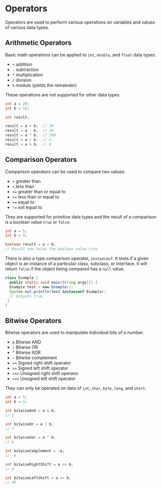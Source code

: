 # Operators

Operators are used to perform various operations on variables and values of various data types.

## Arithmetic Operators

Basic math operations can be applied to `int`, `double`, and `float` data types:

- `+` addition
- `-` subtraction
- `*` multiplication
- `/` division
- `%` modulo (yields the remainder)

These operations are not supported for other data types.

```java
int a = 20;
int b = 10;

int result;

result = a + b;  // 30
result = a - b;  // 10
result = a * b;  // 200
result = a / b;  // 2
result = a % b;  // 0
```

## Comparison Operators

Comparison operators can be used to compare two values:

- `>` greater than
- `<` less than
- `>=` greater than or equal to
- `<=` less than or equal to
- `==` equal to
- `!=` not equal to

They are supported for primitive data types and the result of a comparison is a boolean value `true` or `false`:

```java
int a = 5;
int b = 3;

boolean result = a > b;
// Result now holds the boolean value true
```

There is also a type comparison operator, `instanceof`. It tests if a given object is an instance of a particular class, subclass, or interface. It will return `false` if the object being compared has a `null` value.

```java
class Example {
  public static void main(String args[]) {
  Example test = new Example();
  System.out.println(test instanceof Example);
  // Outputs true
 }
}
```

## Bitwise Operators

Bitwise operators are used to manipulate individual bits of a number.

- `&` Bitwise AND
- `|` Bitwise OR
- `^` Bitwise XOR
- `~` Bitwise complement
- `<<` Signed right shift operator
- `>>` Signed left shift operator
- `>>>` Unsigned right shift operator
- `<<<` Unsigned left shift operator

They can only be operated on data of `int`, `char`, `byte`, `long`, and `short`.

```java
int a = 5;
int b = 3;

int bitwiseAnd = a & b;
// 1

int bitwiseOr = a | b;
// 7

int bitwiseXor = a ^ b;
// 6

int bitwiseComplement = ~a;
// -6

int bitwiseRightShift = a >> b;
// 0

int bitwiseLeftShift = a << b;
// 40
```